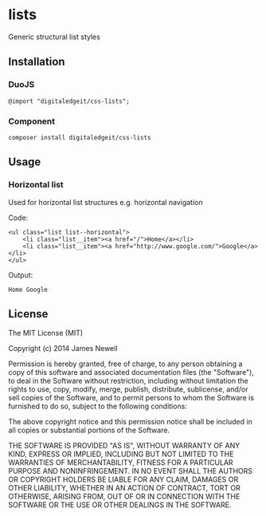 # lists

Generic structural list styles

## Installation

### DuoJS

    @import "digitaledgeit/css-lists";

### Component

    composer install digitaledgeit/css-lists
    
## Usage

### Horizontal list

Used for horizontal list structures e.g. horizontal navigation

Code:

    <ul class="list list--horizontal">
        <li class="list__item"><a href="/">Home</a></li>
        <li class="list__item"><a href="http://www.google.com/">Google</a></li>
    </ul>
    
Output:

    Home Google
    
## License

The MIT License (MIT)

Copyright (c) 2014 James Newell

Permission is hereby granted, free of charge, to any person obtaining a copy of this software and associated documentation files (the "Software"), to deal in the Software without restriction, including without limitation the rights to use, copy, modify, merge, publish, distribute, sublicense, and/or sell copies of the Software, and to permit persons to whom the Software is furnished to do so, subject to the following conditions:

The above copyright notice and this permission notice shall be included in all copies or substantial portions of the Software.

THE SOFTWARE IS PROVIDED "AS IS", WITHOUT WARRANTY OF ANY KIND, EXPRESS OR IMPLIED, INCLUDING BUT NOT LIMITED TO THE WARRANTIES OF MERCHANTABILITY, FITNESS FOR A PARTICULAR PURPOSE AND NONINFRINGEMENT. IN NO EVENT SHALL THE AUTHORS OR COPYRIGHT HOLDERS BE LIABLE FOR ANY CLAIM, DAMAGES OR OTHER LIABILITY, WHETHER IN AN ACTION OF CONTRACT, TORT OR OTHERWISE, ARISING FROM, OUT OF OR IN CONNECTION WITH THE SOFTWARE OR THE USE OR OTHER DEALINGS IN THE SOFTWARE.